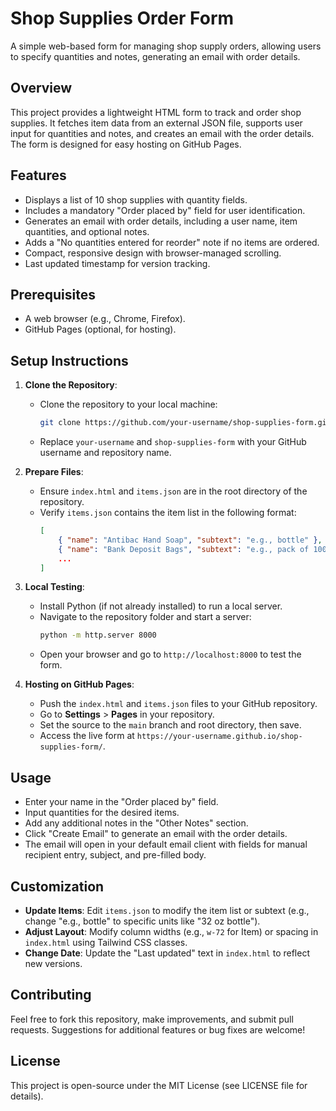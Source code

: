 # Shop Supplies Order Form

A simple web-based form for managing shop supply orders, allowing users to specify quantities and notes, generating an email with order details.

## Overview

This project provides a lightweight HTML form to track and order shop supplies. It fetches item data from an external JSON file, supports user input for quantities and notes, and creates an email with the order details. The form is designed for easy hosting on GitHub Pages.

## Features
- Displays a list of 10 shop supplies with quantity fields.
- Includes a mandatory "Order placed by" field for user identification.
- Generates an email with order details, including a user name, item quantities, and optional notes.
- Adds a "No quantities entered for reorder" note if no items are ordered.
- Compact, responsive design with browser-managed scrolling.
- Last updated timestamp for version tracking.

## Prerequisites
- A web browser (e.g., Chrome, Firefox).
- GitHub Pages (optional, for hosting).

## Setup Instructions

1. **Clone the Repository**:
   - Clone the repository to your local machine:
     ```bash
     git clone https://github.com/your-username/shop-supplies-form.git
     ```
   - Replace `your-username` and `shop-supplies-form` with your GitHub username and repository name.

2. **Prepare Files**:
   - Ensure `index.html` and `items.json` are in the root directory of the repository.
   - Verify `items.json` contains the item list in the following format:
     ```json
     [
         { "name": "Antibac Hand Soap", "subtext": "e.g., bottle" },
         { "name": "Bank Deposit Bags", "subtext": "e.g., pack of 100" },
         ...
     ]
     ```

3. **Local Testing**:
   - Install Python (if not already installed) to run a local server.
   - Navigate to the repository folder and start a server:
     ```bash
     python -m http.server 8000
     ```
   - Open your browser and go to `http://localhost:8000` to test the form.

4. **Hosting on GitHub Pages**:
   - Push the `index.html` and `items.json` files to your GitHub repository.
   - Go to **Settings** > **Pages** in your repository.
   - Set the source to the `main` branch and root directory, then save.
   - Access the live form at `https://your-username.github.io/shop-supplies-form/`.

## Usage
- Enter your name in the "Order placed by" field.
- Input quantities for the desired items.
- Add any additional notes in the "Other Notes" section.
- Click "Create Email" to generate an email with the order details.
- The email will open in your default email client with fields for manual recipient entry, subject, and pre-filled body.

## Customization
- **Update Items**: Edit `items.json` to modify the item list or subtext (e.g., change "e.g., bottle" to specific units like "32 oz bottle").
- **Adjust Layout**: Modify column widths (e.g., `w-72` for Item) or spacing in `index.html` using Tailwind CSS classes.
- **Change Date**: Update the "Last updated" text in `index.html` to reflect new versions.

## Contributing
Feel free to fork this repository, make improvements, and submit pull requests. Suggestions for additional features or bug fixes are welcome!

## License
This project is open-source under the MIT License (see LICENSE file for details).